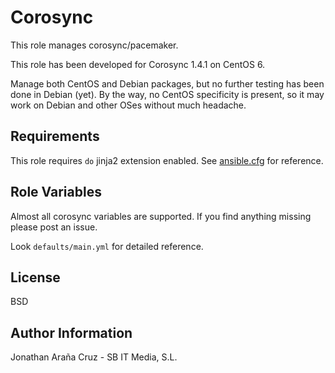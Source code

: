 Corosync
========

This role manages corosync/pacemaker.

This role has been developed for Corosync 1.4.1 on CentOS 6.

Manage both CentOS and Debian packages, but no further testing has been done
in Debian (yet). By the way, no CentOS specificity is present, so it
may work on Debian and other OSes without much headache.

Requirements
------------

This role requires `do` jinja2 extension enabled. See [ansible.cfg](https://github.com/ansible/ansible/blob/devel/examples/ansible.cfg) for reference.

Role Variables
--------------

Almost all corosync variables are supported. If you find anything missing please post an issue.

Look `defaults/main.yml` for detailed reference.

License
-------

BSD

Author Information
------------------

Jonathan Araña Cruz - SB IT Media, S.L.

